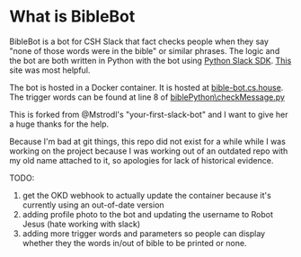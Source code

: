 # What is BibleBot

BibleBot is a bot for CSH Slack that fact checks people when they say "none of those words were in the bible" or similar phrases. The logic and the bot are both written in Python with the bot using [Python Slack SDK](https://tools.slack.dev/python-slack-sdk/). [This](https://tools.slack.dev/bolt-python/api-docs/slack_bolt/kwargs_injection/args.html) site was most helpful.


The bot is hosted in a Docker container. It is hosted at [bible-bot.cs.house](bible-bot.cs.house). The trigger words can be found at line 8 of [biblePython\checkMessage.py](https://github.com/Witten-E/bibleBot/blob/master/biblePython/checkMessage.py)

This is forked from @Mstrodl's "your-first-slack-bot" and I want to give her a huge thanks for the help.


Because I'm bad at git things, this repo did not exist for a while while I was working on the project because I was working out of an outdated repo with my old name attached to it, so apologies for lack of historical evidence.


TODO: 
1. get the OKD webhook to actually update the container because it's currently using an out-of-date version
2. adding profile photo to the bot and updating the username to Robot Jesus (hate working with slack) 
3. adding more trigger words and parameters so people can display whether they the words in/out of bible to be printed or none.